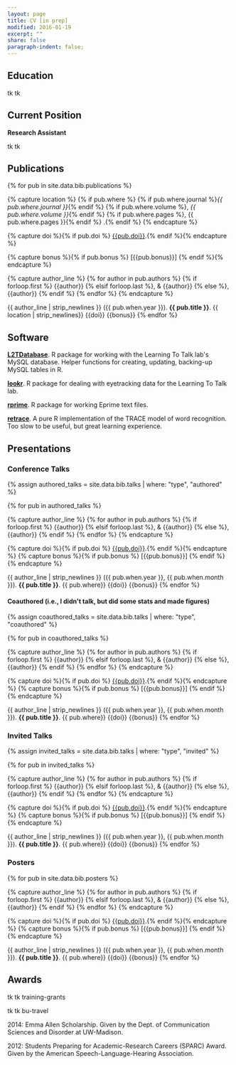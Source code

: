 ```yaml
---
layout: page
title: CV [in prep]
modified: 2016-01-19
excerpt: ""
share: false
paragraph-indent: false;
---
```


## Education

tk tk 

## Current Position

**Research Assistant**

tk tk 

## Publications

{% for pub in site.data.bib.publications %}

{% capture location %}
{% if pub.where %}
{% if pub.where.journal %}_{{ pub.where.journal }}_{% endif %}
{% if pub.where.volume %}, _{{ pub.where.volume }}_{% endif %}
{% if pub.where.pages %}, {{ pub.where.pages }}{% endif %}
.{% endif %}
{% endcapture %}

{% capture doi %}{% if pub.doi %} [{{pub.doi}}](http://doi.org/{{pub.doi}}).{% endif %}{% endcapture %}

{% capture bonus %}{% if pub.bonus %} [{{pub.bonus}}] {% endif %}{% endcapture %}

{% capture author_line %}
{% for author in pub.authors %}
{% if forloop.first %} {{author}}
{% elsif forloop.last %}, & {{author}}
{% else %}, {{author}}
{% endif %}
{% endfor %}
{% endcapture %}

{{ author_line | strip_newlines }} ({{ pub.when.year }}). **{{ pub.title }}**. {{ location | strip_newlines}} {{doi}} {{bonus}}
{% endfor %}



## Software

**[L2TDatabase](https://github.com/LearningToTalk/L2TDatabase)**. R package for working with the Learning To Talk lab's MySQL database. Helper functions for creating, updating, backing-up MySQL tables in R.

**[lookr](https://github.com/tjmahr/lookr)**. R package for dealing with eyetracking data for the Learning To Talk lab.

**[rprime](http://cran.r-project.org/web/packages/rprime)**. R package for working Eprime text files.

**[retrace](https://github.com/tjmahr/retrace)**. A pure R implementation of the TRACE model of word recognition. Too slow to be useful, but great learning experience.



## Presentations

### Conference Talks

{% assign authored_talks = site.data.bib.talks | where: "type", "authored" %}

{% for pub in authored_talks %}

{% capture author_line %}
{% for author in pub.authors %}
{% if forloop.first %} {{author}}
{% elsif forloop.last %}, & {{author}}
{% else %}, {{author}}
{% endif %}
{% endfor %}
{% endcapture %}

{% capture doi %}{% if pub.doi %} [{{pub.doi}}](http://doi.org/{{pub.doi}}).{% endif %}{% endcapture %}
{% capture bonus %}{% if pub.bonus %} [{{pub.bonus}}] {% endif %}{% endcapture %}

{{ author_line | strip_newlines }} ({{ pub.when.year }}, {{ pub.when.month }}). **{{ pub.title }}**. {{ pub.where}} {{doi}} {{bonus}}
{% endfor %}


#### Coauthored (i.e., I didn't talk, but did some stats and made figures)

{% assign coauthored_talks = site.data.bib.talks | where: "type", "coauthored" %}

{% for pub in coauthored_talks %}

{% capture author_line %}
{% for author in pub.authors %}
{% if forloop.first %} {{author}}
{% elsif forloop.last %}, & {{author}}
{% else %}, {{author}}
{% endif %}
{% endfor %}
{% endcapture %}

{% capture doi %}{% if pub.doi %} [{{pub.doi}}](http://doi.org/{{pub.doi}}).{% endif %}{% endcapture %}
{% capture bonus %}{% if pub.bonus %} [{{pub.bonus}}] {% endif %}{% endcapture %}

{{ author_line | strip_newlines }} ({{ pub.when.year }}, {{ pub.when.month }}). **{{ pub.title }}**. {{ pub.where}} {{doi}} {{bonus}}
{% endfor %}


### Invited Talks

{% assign invited_talks = site.data.bib.talks | where: "type", "invited" %}

{% for pub in invited_talks %}

{% capture author_line %}
{% for author in pub.authors %}
{% if forloop.first %} {{author}}
{% elsif forloop.last %}, & {{author}}
{% else %}, {{author}}
{% endif %}
{% endfor %}
{% endcapture %}

{% capture doi %}{% if pub.doi %} [{{pub.doi}}](http://doi.org/{{pub.doi}}).{% endif %}{% endcapture %}
{% capture bonus %}{% if pub.bonus %} [{{pub.bonus}}] {% endif %}{% endcapture %}

{{ author_line | strip_newlines }} ({{ pub.when.year }}, {{ pub.when.month }}). **{{ pub.title }}**. {{ pub.where}} {{doi}} {{bonus}}
{% endfor %}



### Posters





{% for pub in site.data.bib.posters %}

{% capture author_line %}
{% for author in pub.authors %}
{% if forloop.first %} {{author}}
{% elsif forloop.last %}, & {{author}}
{% else %}, {{author}}
{% endif %}
{% endfor %}
{% endcapture %}

{% capture doi %}{% if pub.doi %} [{{pub.doi}}](http://doi.org/{{pub.doi}}).{% endif %}{% endcapture %}
{% capture bonus %}{% if pub.bonus %} [{{pub.bonus}}] {% endif %}{% endcapture %}

{{ author_line | strip_newlines }} ({{ pub.when.year }}, {{ pub.when.month }}). **{{ pub.title }}**. {{ pub.where}} {{doi}} {{bonus}}
{% endfor %}




## Awards

tk tk training-grants

tk tk bu-travel

2014: Emma Allen Scholarship. Given by the Dept. of Communication Sciences and Disorder at UW-Madison.

2012: Students Preparing for Academic-Research Careers (SPARC) Award. Given by the American
Speech-Language-Hearing Association.
